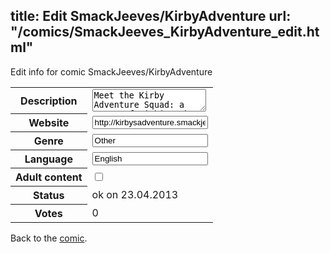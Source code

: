 title: Edit SmackJeeves/KirbyAdventure
url: "/comics/SmackJeeves_KirbyAdventure_edit.html"
---
Edit info for comic SmackJeeves/KirbyAdventure

<form name="comic" action="http://gaepostmail.appengine.com/comic" name="post">
<table class="comicinfo">
<tr>
<th>Description</th><td><textarea name="description">Meet the Kirby Adventure Squad: a group of Kirbies who take requests from random clients and attempt to complete them! And mostly fail miserably! Huzzah!</textarea></td>
</tr>
<tr>
<th>Website</th><td><input type="text" name="url" value="http://kirbysadventure.smackjeeves.com/comics/"/></td>
</tr>
<tr>
<th>Genre</th><td><input type="text" name="genre" value="Other"/></td>
</tr>
<tr>
<th>Language</th><td><input type="text" name="language" value="English"/></td>
</tr>
<tr>
<th>Adult content</th><td><input type="checkbox" name="adult" value="adult" /></td>
</tr>
<tr>
<th>Status</th><td>ok on 23.04.2013</td>
</tr>
<tr>
<th>Votes</th><td>0</div></td>
</tr>
</table>
</form>

Back to the [comic](/comics/SmackJeeves_KirbyAdventure.html).
